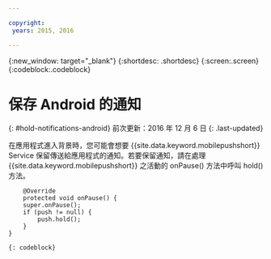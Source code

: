 ```yaml
---

copyright:
 years: 2015, 2016

---
```


{:new_window: target="_blank"}
{:shortdesc: .shortdesc}
{:screen:.screen}
{:codeblock:.codeblock}

# 保存 Android 的通知
{: #hold-notifications-android}
前次更新：2016 年 12 月 6 日
{: .last-updated}

在應用程式進入背景時，您可能會想要 {{site.data.keyword.mobilepushshort}} Service 保留傳送給應用程式的通知。若要保留通知，請在處理 {{site.data.keyword.mobilepushshort}} 之活動的 onPause() 方法中呼叫 hold() 方法。

```
	@Override
	protected void onPause() {
    super.onPause();
    if (push != null) {
        push.hold();
    }
} 
```
	{: codeblock}
